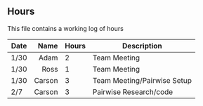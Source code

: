 ## Hours

This file contains a working log of hours

| Date | Name | Hours | Description |
|------|-----:|-------|-------------|
|1/30|Adam|2|Team Meeting|
|1/30|Ross|1|Team Meeting|
|1/30|Carson|3|Team Meeting/Pairwise Setup|
|2/7|Carson|3|Pairwise Research/code|